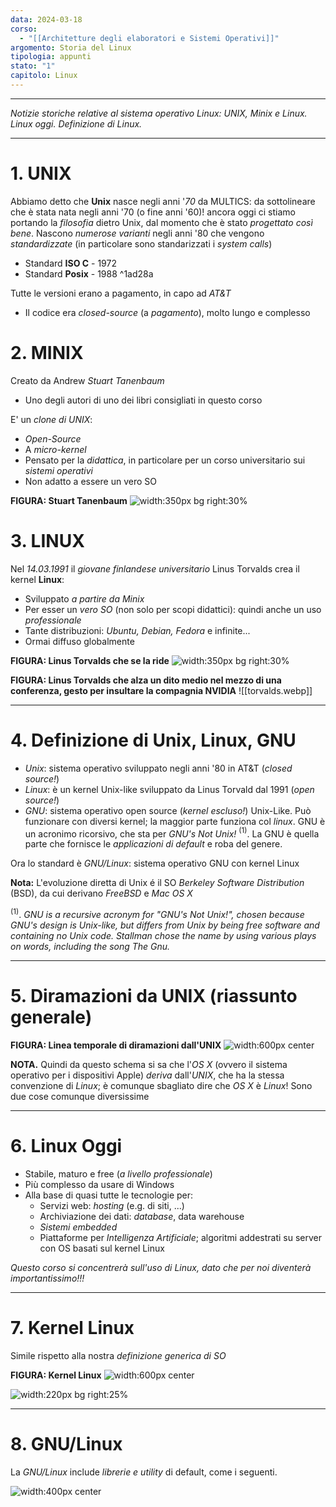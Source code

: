 ```yaml
---
data: 2024-03-18
corso:
  - "[[Architetture degli elaboratori e Sistemi Operativi]]"
argomento: Storia del Linux
tipologia: appunti
stato: "1"
capitolo: Linux
---
```

- - -
*Notizie storiche  relative al sistema operativo Linux: UNIX, Minix e Linux. Linux oggi. Definizione di Linux.*
- - -
# 1. UNIX
Abbiamo detto che **Unix** nasce negli anni '*70* da MULTICS: da sottolineare che è stata nata negli anni '70 (o fine anni '60)! ancora oggi ci stiamo portando la *filosofia* dietro Unix, dal momento che è stato *progettato così bene*.
Nascono *numerose varianti* negli anni '80 che vengono *standardizzate* (in particolare sono standarizzati i *system calls*)
- Standard **ISO C** - 1972
- Standard **Posix** - 1988 ^1ad28a

Tutte le versioni erano a pagamento, in capo ad *AT&T*
- Il codice era *closed-source* (a *pagamento*), molto lungo e complesso
# 2. MINIX
Creato da Andrew *Stuart Tanenbaum*
- Uno degli autori di uno dei libri consigliati in questo corso

E' un *clone di UNIX*:
- *Open-Source*
- A *micro-kernel*
- Pensato per la *didattica*, in particolare per un corso universitario sui *sistemi operativi*
- Non adatto a essere un vero SO

**FIGURA: Stuart Tanenbaum**
![width:350px bg right:30%](images/tanenbaum.png)

# 3. LINUX
Nel *14.03.1991* il *giovane finlandese universitario* Linus Torvalds crea il kernel **Linux**:
- Sviluppato *a partire da Minix*
- Per esser un *vero SO* (non solo per scopi didattici): quindi anche un uso *professionale*
- Tante distribuzioni: *Ubuntu, Debian, Fedora* e infinite...
- Ormai diffuso globalmente

**FIGURA: Linus Torvalds che se la ride**
![width:350px bg right:30%](images/linus.png)

**FIGURA: Linus Torvalds che alza un dito medio nel mezzo di una conferenza, gesto per insultare la compagnia NVIDIA**
![[torvalds.webp]]

---
# 4. Definizione di Unix, Linux, GNU
- *Unix*: sistema operativo sviluppato negli anni '80 in AT&T (*closed source!*)
- *Linux*: è un kernel Unix-like sviluppato da Linus Torvald dal 1991 (*open source!*)
- *GNU*: sistema operativo open source (*kernel escluso!*) Unix-Like. Può funzionare con diversi kernel; la maggior parte funziona col *linux*. GNU è un acronimo ricorsivo, che sta per *GNU's Not Unix!* $^{(1)}$. La GNU è quella parte che fornisce le *applicazioni di default* e roba del genere.

Ora lo standard è *GNU/Linux*: sistema operativo GNU con kernel Linux

**Nota:** L'evoluzione diretta di Unix é il SO *Berkeley Software Distribution* (BSD), da cui derivano *FreeBSD* e *Mac OS X*

$^{(1)}$. *GNU is a recursive acronym for "GNU's Not Unix!", chosen because GNU's design is Unix-like, but differs from Unix by being free software and containing no Unix code. Stallman chose the name by using various plays on words, including the song The Gnu.*  

---
# 5. Diramazioni da UNIX (riassunto generale)

**FIGURA: Linea temporale di diramazioni dall'UNIX**
![width:600px center](images/linux.png)

**NOTA.** Quindi da questo schema si sa che l'*OS X* (ovvero il sistema operativo per i dispositivi Apple) *deriva* dall'*UNIX*, che ha la stessa convenzione di *Linux*; è comunque sbagliato dire che *OS X* è *Linux*! Sono due cose comunque diversissime

---
# 6. Linux Oggi
- Stabile, maturo e free (*a livello professionale*)
- Più complesso da usare di Windows
- Alla base di quasi tutte le tecnologie per:
  - Servizi web: *hosting* (e.g. di siti, ...)
  - Archiviazione dei dati: *database*, data warehouse
  - *Sistemi embedded*
  - Piattaforme per *Intelligenza Artificiale*; algoritmi addestrati su server con OS basati sul kernel Linux
  
*Questo corso si concentrerà sull'uso di Linux, dato che per noi diventerà importantissimo!!!*

---
# 7. Kernel Linux

Simile rispetto alla nostra *definizione generica di SO*

**FIGURA: Kernel Linux**
![width:600px center](images/kernel.png)


![width:220px bg right:25%](images/so-scheme.png)


---
# 8. GNU/Linux

La *GNU/Linux* include *librerie e utility* di default, come i seguenti.

![width:400px center](images/programs.png)

